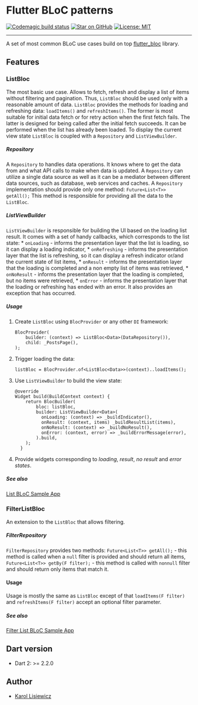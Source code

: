 # Flutter BLoC patterns

[![Codemagic build status](https://api.codemagic.io/apps/5d28ebe2db95112ead3bbeb9/5d28ebe2db95112ead3bbeb8/status_badge.svg)](https://codemagic.io/apps/5d28ebe2db95112ead3bbeb9/5d28ebe2db95112ead3bbeb8/latest_build) [![Star on GitHub](https://img.shields.io/github/stars/klisiewicz/flutter-bloc-patterns.svg?style=flat&logo=github&colorB=deeppink&label=Stars)](https://github.com/klisiewicz/flutter-bloc-patterns) [![License: MIT](https://img.shields.io/badge/License-MIT-purple.svg)](https://opensource.org/licenses/MIT)

---
A set of most common BLoC use cases build on top [flutter_bloc](https://github.com/felangel/bloc/tree/master/packages/flutter_bloc) library.

## Features
### ListBloc
The most basic use case. Allows to fetch, refresh and display a list of items without filtering and pagination. Thus, `ListBloc` should be used only with a reasonable amount of data. `ListBloc` provides the methods for loading and refreshing data: `loadItems()` and `refreshItems()`. The former is most suitable for initial data fetch or for retry action when the first fetch fails. The latter is designed for being called after the initial fetch succeeds. It can be performed when the list has already been loaded. To display the current view state `ListBloc` is coupled with a `Repository` and `ListViewBuilder`.
##### Repository
A `Repository` to handles data operations. It knows where to get the data from and what API calls to make when data is updated. A `Repository` can utilize a single data source as well as it can be a mediator between different data sources, such as database, web services and caches.
A `Repository` implementation should provide only one method:
`Future<List<T>> getAll();`
This method is responsible for providing all the data to the `ListBloc`.
##### ListViewBuilder
`ListViewBuilder` is responsible for building the UI based on the loading list result. It comes with a set of handy callbacks, which corresponds to the list state:
    * `onLoading` - informs the presentation layer that the list is loading, so it can display a loading indicator,
    * `onRefreshing` - informs the presentation layer that the list is refreshing, so it can display a refresh indicator or/and the current state of list items,
    * `onResult` - informs the presentation layer that the loading is completed and a non empty list of items was retrieved,
    * `onNoResult` - informs the presentation layer that the loading is completed, but no items were retrieved,
    * `onError` - informs the presentation layer that the loading or refreshing has ended with an error. It also provides an exception that has occurred.

##### Usage
1. Create `ListBloc` using `BlocProvider` or any other `DI` framework:
    ```
    BlocProvider(
        builder: (context) => ListBloc<Data>(DataRepository()),
        child: _PostsPage(),
    );
    ```
2. Trigger loading the data:
    ```
    listBloc = BlocProvider.of<ListBloc<Data>>(context)..loadItems();
    ```
3. Use `ListViewBuilder` to build the view state:
    ```
    @override
    Widget build(BuildContext context) {
        return BlocBuilder(
            bloc: listBloc,
            builder: ListViewBuilder<Data>(
              onLoading: (context) => _buildIndicator(),
              onResult: (context, items) _buildResultList(items),
              onNoResult: (context) => _buildNoResult(),
              onError: (context, error) => _buildErrorMessage(error),
            ).build,
        );
      }
    ```
4. Provide widgets corresponding to _loading_, _result_, _no result_ and _error states_.

##### See also
[List BLoC Sample App](example/lib/src/list_app.dart)

### FilterListBloc
An extension to the `ListBloc` that allows filtering.

##### FilterRepository
`FilterRepository` provides two methods:
`Future<List<T>> getAll();` - this method is called when a `null` filter is provided and should return all items,
`Future<List<T>> getBy(F filter);` - this method is called with `nonnull` filter and should return only items that match it.

#### Usage
Usage is mostly the same as `ListBloc` except of that `loadItems(F filter)` and `refreshItems(F filter)` accept an optional filter parameter.

##### See also
[Filter List BLoC Sample App](example/lib/src/filter_list_app.dart)

## Dart version

- Dart 2: >= 2.2.0

## Author
- [Karol Lisiewicz](https://github.com/klisiewicz)